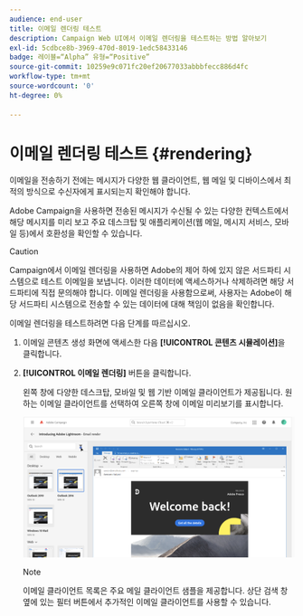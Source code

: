 ```yaml
---
audience: end-user
title: 이메일 렌더링 테스트
description: Campaign Web UI에서 이메일 렌더링을 테스트하는 방법 알아보기
exl-id: 5cdbce8b-3969-470d-8019-1edc58433146
badge: 레이블=“Alpha” 유형=“Positive”
source-git-commit: 10259e9c071fc20ef20677033abbbfecc886d4fc
workflow-type: tm+mt
source-wordcount: '0'
ht-degree: 0%

---
```



# 이메일 렌더링 테스트 {#rendering}


이메일을 전송하기 전에는 메시지가 다양한 웹 클라이언트, 웹 메일 및 디바이스에서 최적의 방식으로 수신자에게 표시되는지 확인해야 합니다.

Adobe Campaign을 사용하면 전송된 메시지가 수신될 수 있는 다양한 컨텍스트에서 해당 메시지를 미리 보고 주요 데스크탑 및 애플리케이션(웹 메일, 메시지 서비스, 모바일 등)에서 호환성을 확인할 수 있습니다.

>[!CAUTION]
>
>Campaign에서 이메일 렌더링을 사용하면 Adobe의 제어 하에 있지 않은 서드파티 시스템으로 테스트 이메일을 보냅니다. 이러한 데이터에 액세스하거나 삭제하려면 해당 서드파티에 직접 문의해야 합니다. 이메일 렌더링을 사용함으로써, 사용자는 Adobe이 해당 서드파티 시스템으로 전송할 수 있는 데이터에 대해 책임이 없음을 확인합니다.

이메일 렌더링을 테스트하려면 다음 단계를 따르십시오.

1. 이메일 콘텐츠 생성 화면에 액세스한 다음 **[!UICONTROL 콘텐츠 시뮬레이션]**&#x200B;을 클릭합니다.

1. **[!UICONTROL 이메일 렌더링]** 버튼을 클릭합니다.

   왼쪽 창에 다양한 데스크탑, 모바일 및 웹 기반 이메일 클라이언트가 제공됩니다. 원하는 이메일 클라이언트를 선택하여 오른쪽 창에 이메일 미리보기를 표시합니다.

   ![](assets/render-context.png)

   >[!NOTE]
   >
   >이메일 클라이언트 목록은 주요 메일 클라이언트 샘플을 제공합니다. 상단 검색 창 옆에 있는 필터 버튼에서 추가적인 이메일 클라이언트를 사용할 수 있습니다.

